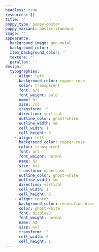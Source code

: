 ```yaml
---
headless: true
resources: []
title: ''
poppy_type: poppy-poster
poppy_variant: poster-standard
image: ''
appearance:
  background_image: gun-metal
  background_color: ''
  item_background_color: ''
  texture: ''
  parallax: ''
design:
  typographies:
    - align: left
      background_color: copper-rose
      color: transparent
      font: art
      font_weight: bold
      name: h1
      size: 7xl
      transform: ''
      direction: vertical
      outline_color: ghost-white
      outline_width: sm
      cell_width: 1
      cell_height: 6
    - align: left
      background_color: copper-rose
      color: transparent
      font: art
      font_weight: normal
      name: h2
      size: 6xl
      transform: uppercase
      outline_color: ghost-white
      outline_width: sm
      direction: vertical
      cell_width: 1
      cell_height: 6
    - align: center
      background_color: resolution-blue
      color: ghost-white
      font: display2
      font_weight: normal
      name: h3
      size: 4xl
      transform: ''
      cell_width: 6
      cell_height: 1
---
```

